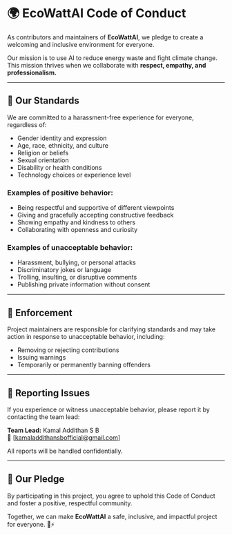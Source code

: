 # 🌍 EcoWattAI Code of Conduct

As contributors and maintainers of **EcoWattAI**, we pledge to create a welcoming and inclusive environment for everyone.  

Our mission is to use AI to reduce energy waste and fight climate change. This mission thrives when we collaborate with **respect, empathy, and professionalism.**

---

## 🤝 Our Standards

We are committed to a harassment-free experience for everyone, regardless of:
- Gender identity and expression
- Age, race, ethnicity, and culture
- Religion or beliefs
- Sexual orientation
- Disability or health conditions
- Technology choices or experience level

### Examples of positive behavior:
- Being respectful and supportive of different viewpoints  
- Giving and gracefully accepting constructive feedback  
- Showing empathy and kindness to others  
- Collaborating with openness and curiosity  

### Examples of unacceptable behavior:
- Harassment, bullying, or personal attacks  
- Discriminatory jokes or language  
- Trolling, insulting, or disruptive comments  
- Publishing private information without consent  

---

## 🚨 Enforcement

Project maintainers are responsible for clarifying standards and may take action in response to unacceptable behavior, including:
- Removing or rejecting contributions  
- Issuing warnings  
- Temporarily or permanently banning offenders  

---

## 📩 Reporting Issues

If you experience or witness unacceptable behavior, please report it by contacting the team lead:  

**Team Lead:** Kamal Addithan S B  
📧 [kamaladdithansbofficial@gmail.com]  

All reports will be handled confidentially.

---

## 🙌 Our Pledge

By participating in this project, you agree to uphold this Code of Conduct and foster a positive, respectful community.  

Together, we can make **EcoWattAI** a safe, inclusive, and impactful project for everyone. 🌱⚡
